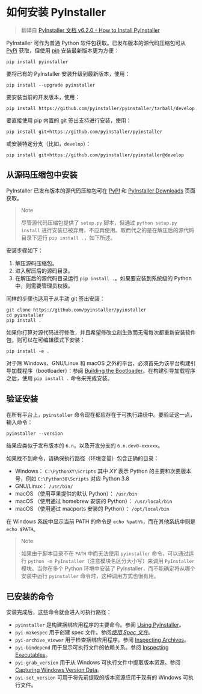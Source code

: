 # 如何安装 PyInstaller

> 翻译自 [PyInstaller 文档 v6.2.0 - How to Install PyInstaller](https://pyinstaller.org/en/v6.2.0/installation.html)

PyInstaller 可作为普通 Python 软件包获取。已发布版本的源代码压缩包可从 [PyPi](https://pypi.python.org/pypi/PyInstaller/) 获取，但使用 [pip](http://www.pip-installer.org/) 安装最新版本更为方便：

```shell
pip install pyinstaller
```

要将已有的 PyInstaller 安装升级到最新版本，使用：

```shell
pip install --upgrade pyinstaller
```

要安装当前的开发版本，使用：

```shell
pip install https://github.com/pyinstaller/pyinstaller/tarball/develop
```

要直接使用 pip 内置的 git 签出支持进行安装，使用：

```shell
pip install git+https://github.com/pyinstaller/pyinstaller
```

或安装特定分支（比如，`develop`）：

```shell
pip install git+https://github.com/pyinstaller/pyinstaller@develop
```

## 从源码压缩包中安装

PyInstaller 已发布版本的源代码压缩包可在 [PyPI](https://pypi.python.org/pypi/PyInstaller/) 和 [PyInstaller Downloads](https://github.com/pyinstaller/pyinstaller/releases) 页面获取。

> Note
>
> 尽管源代码压缩包提供了 `setup.py` 脚本，但通过 `python setup.py install` 进行安装已被弃用，不应再使用。取而代之的是在解压后的源代码目录下运行 `pip install .`，如下所述。

安装步骤如下：

1. 解压源码压缩包。
2. 进入解压后的源码目录。
3. 在解压后的源代码目录运行 `pip install .`。如果要安装到系统级的 Python 中，则需要管理员权限。

同样的步骤也适用于从手动 git 签出安装：

```shell
git clone https://github.com/pyinstaller/pyinstaller
cd pyinstaller
pip install .
```

如果你打算对源代码进行修改，并且希望修改立刻生效而无需每次都重新安装软件包，则可以在可编辑模式下安装：

```shell
pip install -e .
```

对于除 Windows、GNU/Linux 和 macOS 之外的平台，必须首先为该平台构建引导加载程序（bootloader）：参阅 [Building the Bootloader](https://pyinstaller.org/en/v6.2.0/bootloader-building.html#building-the-bootloader)。在构建引导加载程序之后，使用 `pip install .` 命令来完成安装。

## 验证安装

在所有平台上，`pyinstaller` 命令现在都应存在于可执行路径中。要验证这一点，输入命令：

```shell
pyinstaller --version
```

结果应类似于发布版本的 `6.n`，以及开发分支的 `6.n.dev0-xxxxxx`。

如果找不到命令，请确保执行路径（环境变量）包含正确的目录：

- Windows： `C:\PythonXY\Scripts` 其中 *XY* 表示 Python 的主要和次要版本号，例如 `C:\Python38\Scripts` 对应 Python 3.8
- GNU/Linux： `/usr/bin/`
- macOS （使用苹果提供的默认 Python）： `/usr/bin`
- macOS （使用通过 homebrew 安装的 Python）： `/usr/local/bin`
- macOS （使用通过 macports 安装的 Python）： `/opt/local/bin`

在 Windows 系统中显示当前 PATH 的命令是 `echo %path%`，而在其他系统中则是 `echo $PATH`。

> Note
>
> 如果由于脚本目录不在 `PATH` 中而无法使用 `pyinstaller` 命令，可以通过运行 `python -m PyInstaller`（注意模块名区分大小写）来调用 `PyInstaller` 模块。当你在多个 Python 环境中安装了 PyInstaller，而不能确定将从哪个安装中运行 `pyinstaller` 命令时，这种调用方式也很有用。

## 已安装的命令

安装完成后，这些命令就会进入可执行路径：

- `pyinstaller` 是构建捆绑应用程序的主要命令。参阅 [Using PyInstaller](https://pyinstaller.org/en/v6.2.0/usage.html#using-pyinstaller)。
- `pyi-makespec` 用于创建 spec 文件。参阅[*使用 Spec 文件*](./spec-files.md#使用-spec-文件)。
- `pyi-archive_viewer` 用于检查捆绑应用程序。参阅 [Inspecting Archives](https://pyinstaller.org/en/v6.2.0/advanced-topics.html#inspecting-archives)。
- `pyi-bindepend` 用于显示可执行文件的依赖关系。参阅 [Inspecting Executables](https://pyinstaller.org/en/v6.2.0/advanced-topics.html#inspecting-executables)。
- `pyi-grab_version` 用于从 Windows 可执行文件中提取版本资源。参阅 [Capturing Windows Version Data](https://pyinstaller.org/en/v6.2.0/usage.html#capturing-windows-version-data)。
- `pyi-set_version` 可用于将先前提取的版本资源应用于现有的 Windows 可执行文件。
